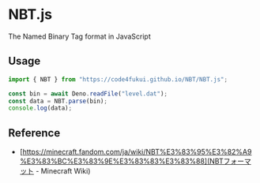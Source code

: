 # NBT.js

The Named Binary Tag format in JavaScript

## Usage

```JavaScript
import { NBT } from "https://code4fukui.github.io/NBT/NBT.js";

const bin = await Deno.readFile("level.dat");
const data = NBT.parse(bin);
console.log(data);
```

## Reference

- [https://minecraft.fandom.com/ja/wiki/NBT%E3%83%95%E3%82%A9%E3%83%BC%E3%83%9E%E3%83%83%E3%83%88](NBTフォーマット - Minecraft Wiki)
